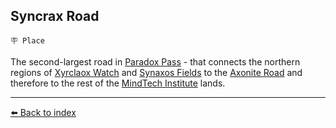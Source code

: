 ## Syncrax Road

`🪧 Place`

The second-largest road in [Paradox Pass](https://zeithalt.github.io/r/paradox_pass.html) - that connects the northern regions of [Xyrclaox Watch](https://zeithalt.github.io/r/xyrclaox_watch.html) and [Synaxos Fields](https://zeithalt.github.io/r/synaxos_fields.html) to the [Axonite Road](https://zeithalt.github.io/r/axonite_road.html) and therefore to the rest of the [MindTech Institute](https://zeithalt.github.io/r/mindtech_institute.html) lands.


----------
[⬅️ Back to index](/index.md#7d60_s)
